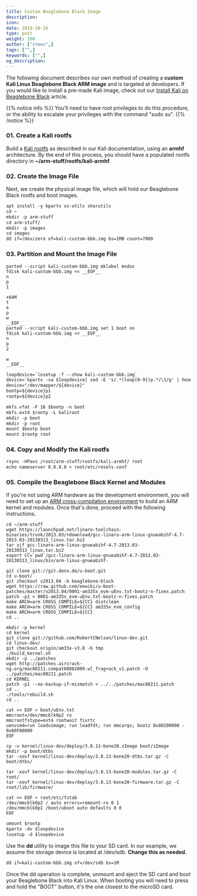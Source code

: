 ```yaml
---
title: Custom Beaglebone Black Image
description:
icon:
date: 2019-10-26
type: post
weight: 100
author: ["steev",]
tags: ["",]
keywords: ["",]
og_description:
---
```


The following document describes our own method of creating a **custom Kali Linux Beaglebone Black ARM image** and is targeted at developers. If you would like to install a pre-made Kali image, check out our [Install Kali on Beaglebone Black](/docs/arm/kali-linux-beaglebone-black/) article.

{{% notice info %}}
You'll need to have root privileges to do this procedure, or the ability to escalate your privileges with the command "sudo su".
{{% /notice %}}

### 01. Create a Kali rootfs

Build a [Kali rootfs](/docs/development/kali-linux-arm-chroot/) as described in our Kali documentation, using an **armhf** architecture. By the end of this process, you should have a populated rootfs directory in **~/arm-stuff/rootfs/kali-armhf**.

### 02. Create the Image File

Next, we create the physical image file, which will hold our Beaglebone Black rootfs and boot images.

```markdown
apt install -y kpartx xz-utils sharutils
cd ~
mkdir -p arm-stuff
cd arm-stuff/
mkdir -p images
cd images
dd if=/dev/zero of=kali-custom-bbb.img bs=1MB count=7000
```

### 03. Partition and Mount the Image File

```plaintext
parted --script kali-custom-bbb.img mklabel msdos
fdisk kali-custom-bbb.img << __EOF__
n
p
1

+64M
t
e
p
w
__EOF__
parted --script kali-custom-bbb.img set 1 boot on
fdisk kali-custom-bbb.img << __EOF__
n
p
2

w
__EOF__
```

```html
loopdevice=`losetup -f --show kali-custom-bbb.img`
device=`kpartx -va $loopdevice| sed -E 's/.*(loop[0-9])p.*/\1/g' | head -1`
device="/dev/mapper/${device}"
bootp=${device}p1
rootp=${device}p2

mkfs.vfat -F 16 $bootp -n boot
mkfs.ext4 $rootp -L kaliroot
mkdir -p boot
mkdir -p root
mount $bootp boot
mount $rootp root
```

### 04. Copy and Modify the Kali rootfs

```markdown
rsync -HPavz /root/arm-stuff/rootfs/kali-armhf/ root
echo nameserver 8.8.8.8 > root/etc/resolv.conf
```

### 05. Compile the Beaglebone Black Kernel and Modules

If you're not using ARM hardware as the development environment, you will need to set up an [ARM cross-compilation environment](/docs/development/arm-cross-compilation-environment/) to build an ARM kernel and modules. Once that's done, proceed with the following instructions.

```plaintext
cd ~/arm-stuff
wget https://launchpad.net/linaro-toolchain-binaries/trunk/2013.03/+download/gcc-linaro-arm-linux-gnueabihf-4.7-2013.03-20130313_linux.tar.bz2
tar xjf gcc-linaro-arm-linux-gnueabihf-4.7-2013.03-20130313_linux.tar.bz2
export CC=`pwd`/gcc-linaro-arm-linux-gnueabihf-4.7-2013.03-20130313_linux/bin/arm-linux-gnueabihf-

git clone git://git.denx.de/u-boot.git
cd u-boot/
git checkout v2013.04 -b beaglebone-black
wget https://raw.github.com/eewiki/u-boot-patches/master/v2013.04/0001-am335x_evm-uEnv.txt-bootz-n-fixes.patch
patch -p1 < 0001-am335x_evm-uEnv.txt-bootz-n-fixes.patch
make ARCH=arm CROSS_COMPILE=${CC} distclean
make ARCH=arm CROSS_COMPILE=${CC} am335x_evm_config
make ARCH=arm CROSS_COMPILE=${CC}
cd ..

mkdir -p kernel
cd kernel
git clone git://github.com/RobertCNelson/linux-dev.git
cd linux-dev/
git checkout origin/am33x-v3.8 -b tmp
./build_kernel.sh
mkdir -p ../patches
wget http://patches.aircrack-ng.org/mac80211.compat08082009.wl_frag+ack_v1.patch -O ../patches/mac80211.patch
cd KERNEL
patch -p1 --no-backup-if-mismatch < ../../patches/mac80211.patch
cd ..
./tools/rebuild.sh
cd ..

cat << EOF > boot/uEnv.txt
mmcroot=/dev/mmcblk0p2 ro
mmcrootfstype=ext4 rootwait fixrtc
uenvcmd=run loaduimage; run loadfdt; run mmcargs; bootz 0x80200000 - 0x80F80000
EOF

cp -v kernel/linux-dev/deploy/3.8.13-bone20.zImage boot/zImage
mkdir -p boot/dtbs
tar -xovf kernel/linux-dev/deploy/3.8.13-bone20-dtbs.tar.gz -C boot/dtbs/

tar -xovf kernel/linux-dev/deploy/3.8.13-bone20-modules.tar.gz -C root/
tar -xovf kernel/linux-dev/deploy/3.8.13-bone20-firmware.tar.gz -C root/lib/firmware/

cat << EOF > root/etc/fstab
/dev/mmcblk0p2 / auto errors=remount-ro 0 1
/dev/mmcblk0p1 /boot/uboot auto defaults 0 0
EOF
```

```markdown
umount $rootp
kpartx -dv $loopdevice
losetup -d $loopdevice
```

Use the **dd** utility to image this file to your SD card. In our example, we assume the storage device is located at /dev/sdb. **Change this as needed.**

```markdown
dd if=kali-custom-bbb.img of=/dev/sdb bs=1M
```

Once the dd operation is complete, unmount and eject the SD card and boot your Beaglebone Black into Kali Linux. When booting you will need to press and hold the "BOOT" button, it's the one closest to the microSD card.
